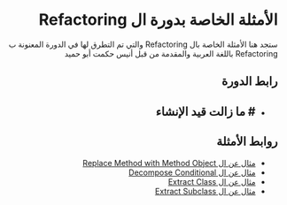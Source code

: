 <h1 dir="rtl">الأمثلة الخاصة بدورة ال Refactoring</h1>

<p dir="rtl">
ستجد هنا الأمثلة الخاصة بال Refactoring والتي تم التطرق لها في الدورة المعنونة ب Refactoring باللغة العربية والمقدمة من قبل أنيس حكمت أبو حميد  
</p>

<h2 dir="rtl">
  رابط الدورة
</h2>
<div dir="rtl">
    <ul>
        <li>
          <h2># ما زالت قيد الإنشاء</h2>
        </li>
    </ul>
</div>

<h2 dir="rtl">
  روابط الأمثلة
</h2>

<div dir="rtl">
  <ul>
    <li>
      <a href="replace-method-with-method-object.php">مثال عن ال Replace Method with Method Object</a>
    </li>
    <li>
      <a href="decompose-conditional.php">مثال عن ال Decompose Conditional</a>
    </li>
    <li>
      <a href="extract-class.php">مثال عن ال Extract Class</a>
    </li>
    <li>
      <a href="extract-subclass.php">مثال عن ال Extract Subclass</a>
    </li>
  </ul>
</div>
